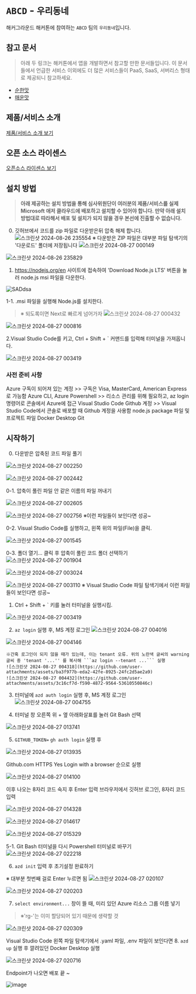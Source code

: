 # `ABCD` - `우리동네`
해커그라운드 해커톤에 참여하는 `ABCD` 팀의 `우리동네`입니다.
## 참고 문서
> 아래 두 링크는 해커톤에서 앱을 개발하면서 참고할 만한 문서들입니다. 이 문서들에서 언급한 서비스 이외에도 더 많은 서비스들이 PaaS, SaaS, 서버리스 형태로 제공되니 참고하세요.
- [순한맛](./REFERENCES_BASIC.md)
- [매운맛](./REFERENCES_ADVANCED.md)
## 제품/서비스 소개
<!-- 아래 링크는 지우지 마세요 -->
[제품/서비스 소개 보기](TOPIC.md)
<!-- 위 링크는 지우지 마세요 -->
## 오픈 소스 라이센스
<!-- 아래 링크는 지우지 마세요 -->
[오픈소스 라이센스 보기](./LICENSE)
<!-- 위 링크는 지우지 마세요 -->
## 설치 방법

> **아래 제공하는 설치 방법을 통해 심사위원단이 여러분의 제품/서비스를 실제 Microsoft 애저 클라우드에 배포하고 설치할 수 있어야 합니다. 만약 아래 설치 방법대로 따라해서 배포 및 설치가 되지 않을 경우 본선에 진출할 수 없습니다.**

0. 깃허브에서 코드를 zip 파일로 다운받은뒤 압축 해제 합니다.
 ![스크린샷 2024-08-26 235554](https://github.com/user-attachments/assets/6e193a1d-6d53-4566-8784-ac55b9559eb5)
 ※ 다운받은 ZIP 파일은 대부분 파일 탐색기의 '다운로드' 폴더에 저장됩니다
![스크린샷 2024-08-27 000149](https://github.com/user-attachments/assets/ba17df1a-15a4-4ec3-9f47-5157a2989605)

![스크린샷 2024-08-26 235829](https://github.com/user-attachments/assets/3574287b-c7b3-4ef7-9736-97318929ee3e)

1. https://nodejs.org/en 사이트에 접속하여 'Download Node.js LTS' 버튼을 눌러 node.js msi 파일을 다운한다.

![SADdsa](https://github.com/user-attachments/assets/2ae8f9b8-2ca3-4e79-8702-36da94bf7264)

1-1. .msi 파일을 실행해 Node.js를 설치한다.
> ※ 되도록이면 Next로 빠르게 넘어가자
![스크린샷 2024-08-27 000432](https://github.com/user-attachments/assets/6c06421b-7092-4888-acfa-d71177df46ef)

![스크린샷 2024-08-27 000816](https://github.com/user-attachments/assets/fb4dd5bb-2bba-4384-a046-aa7f18c33d37)

 2.Visual Studio Code를 키고, Ctrl + Shift + ` 커맨드를 입력해 터미널을 가져옵니다.

![스크린샷 2024-08-27 003419](https://github.com/user-attachments/assets/807a6c6a-d786-4191-8654-066e241ef698)

### 사전 준비 사항

 Azure 구독이 되어져 있는 계정 >> 구독은 Visa, MasterCard, American Express로 가능함
 Azure CLI, Azure Powershell >> 리소스 관리를 위해 필요하고, az login 명령어로
 콘솔에서 Azure에 접근
 Visual Studio Code
 Github 계정 >> Visual Studio Code에서 콘솔로 배포할 때 Github 계정을 사용함
 node.js package 파일 및 프로젝트 파일
 Docker Desktop
 Git

## 시작하기

0. 다운받은 압축된 코드 파일 풀기

  ![스크린샷 2024-08-27 002250](https://github.com/user-attachments/assets/015fa3a4-48b8-4605-9645-cff98d3fed67)

  ![스크린샷 2024-08-27 002442](https://github.com/user-attachments/assets/0f579803-1276-4be6-8700-087b2909a642)

0-1. 압축이 풀린 파일 안 같은 이름의 파일 꺼내기

![스크린샷 2024-08-27 002605](https://github.com/user-attachments/assets/db5ac7cd-17af-4822-8ddc-f26103d4849a)

![스크린샷 2024-08-27 002756](https://github.com/user-attachments/assets/3422db0b-635f-456e-a995-beadc3850a19)
※이런 파일들이 보인다면 성공~

0-2. Visual Studio Code를 실행하고, 왼쪽 위의 파일(File)을 클릭.

  ![스크린샷 2024-08-27 001545](https://github.com/user-attachments/assets/30fcc3b2-c0a6-4f48-94e3-c12889a81311)

0-3. 폴더 열기... 클릭 후 압축이 풀린 코드 폴더 선택하기 
  ![스크린샷 2024-08-27 001904](https://github.com/user-attachments/assets/093aa0e3-2882-4742-b3b2-d5bbb52d1eb5)

  ![스크린샷 2024-08-27 003024](https://github.com/user-attachments/assets/a8b41a08-a5f8-4a93-b51f-e50af94f3cde)

  ![스크린샷 2024-08-27 003110](https://github.com/user-attachments/assets/686c5de5-b6a1-4301-902f-f4baa124a5bf)
  ※ Visual Studio Code 파일 탐색기에서 이런 파일들이 보인다면 성공~

 1. Ctrl + Shift + ` 키를 눌러 터미널을 실행시킴.

![스크린샷 2024-08-27 003419](https://github.com/user-attachments/assets/edfa497b-2dbd-4495-9e61-d8bfb3449979)

 2. ```az login``` 실행 후, MS 계정 로그인
![스크린샷 2024-08-27 004016](https://github.com/user-attachments/assets/4e12670a-41c8-4ca2-a77c-e3e5bcd5f6c2)

![스크린샷 2024-08-27 004146](https://github.com/user-attachments/assets/52af5531-9432-4653-a0f7-02ab69f10279)

    ※간혹 로그인이 되지 않을 때가 있는데, 이는 tenant 오류. 위의 노란색 글씨의 warning 글씨 중 'tenant '...'' 를 복사해 ```az login --tenant ...``` 실행
    ![스크린샷 2024-08-27 004318](https://github.com/user-attachments/assets/ba3f977b-eda2-42fe-8925-24fc2d5ae2a9)
    ![스크린샷 2024-08-27 004432](https://github.com/user-attachments/assets/3c16cf7d-f590-4872-9564-53610550846c)

 3. 터미널에 ```azd auth login``` 실행 후, MS 계정 로그인
![스크린샷 2024-08-27 004755](https://github.com/user-attachments/assets/e0829c3c-02f3-4d77-8d7e-c6e8cf167d8a)

 4. 터미널 창 오른쪽 위 + 옆 아래화살표를 눌러 Git Bash 선택

![스크린샷 2024-08-27 013741](https://github.com/user-attachments/assets/1f4bc99a-f148-45ec-98bc-6f289a799d12)

 5. ```GITHUB_TOKEN=```
    ```gh auth login``` 실행 후

![스크린샷 2024-08-27 013935](https://github.com/user-attachments/assets/538b4d97-1f91-49da-9fe2-ac5526cfc99a)

 Github.com
 HTTPS
 Yes
 Login with a browser
 순으로 실행

![스크린샷 2024-08-27 014100](https://github.com/user-attachments/assets/1d69acd0-6b0e-4d25-bcc1-d2812d7411ad)

 이후 나오는 8자리 코드 숙지 후 Enter 입력
 브라우저에서 깃허브 로그인, 8자리 코드 입력

![스크린샷 2024-08-27 014328](https://github.com/user-attachments/assets/d30eff69-1a7e-4295-b6d3-1b5c00c520af)

![스크린샷 2024-08-27 014617](https://github.com/user-attachments/assets/4f5d4031-ace9-4c5e-927d-bfb579d93fa8)

![스크린샷 2024-08-27 015329](https://github.com/user-attachments/assets/3f8ab643-12a7-428f-9608-57232d5f89e6)

5-1. Git Bash 터미널을 다시 Powershell 터미널로 바꾸기 
![스크린샷 2024-08-27 022218](https://github.com/user-attachments/assets/8614a7d0-1eb0-4eee-87d4-0f13edcc176c)

6. ```azd init``` 입력 후 초기설정 완료하기

 ※ 대부분 첫번째 걸로 Enter 누르면 됨
![스크린샷 2024-08-27 020107](https://github.com/user-attachments/assets/02684afe-6d36-4c7b-8b31-2282cc36a379)

![스크린샷 2024-08-27 020203](https://github.com/user-attachments/assets/c897c337-23c2-4fa0-9907-e9d779d5505b)

7.  ```select environment...``` 창이 뜰 때, 미리 있던 Azure 리소스 그룹 이름 넣기
> ※'rg-'는 이미 할당되어 있기 때문에 생략할 것

![스크린샷 2024-08-27 020309](https://github.com/user-attachments/assets/27ced981-eb5b-4cbe-9f15-72285e1c360a)

 Visual Studio Code 왼쪽 파일 탐색기에서 .yaml 파일, .env 파일이 보인다면
8. ```azd up``` 실행 후 깔려있던 Docker Desktop 실행

![스크린샷 2024-08-27 020716](https://github.com/user-attachments/assets/aa8de56c-b1dc-4e35-af86-11ac0ced8219)

   Endpoint가 나오면 배포 끝 ~

![image](https://github.com/user-attachments/assets/c8b279b8-1e53-4c10-a7e2-a9d093472202)
